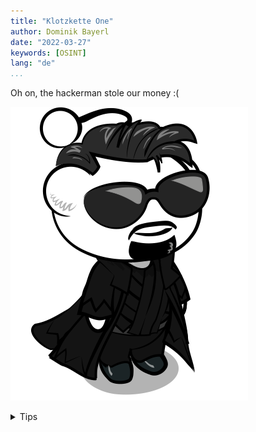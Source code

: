 ```yaml
---
title: "Klotzkette One"
author: Dominik Bayerl
date: "2022-03-27"
keywords: [OSINT]
lang: "de"
...
```


Oh on, the hackerman stole our money :(

![IvanKalashnik](IvanKalashnik.png)

<details>
  <summary>Tips</summary>
  - This avatar seems familiar ...
</details>
